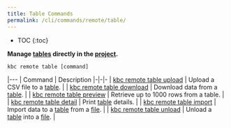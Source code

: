 ```yaml
---
title: Table Commands
permalink: /cli/commands/remote/table/
---
```


* TOC
{:toc}

**Manage [tables](https://help.keboola.com/storage/tables/) directly in the [project](/cli/#subsystems).**

```
kbc remote table [command]
```

|---
| Command | Description
|-|-|-
| [kbc remote table upload](/cli/commands/remote/table/upload/) | Upload a CSV file to a [table](https://help.keboola.com/storage/tables/). |
| [kbc remote table download](/cli/commands/remote/table/download/) | Download data from a [table](https://help.keboola.com/storage/tables/). |
| [kbc remote table preview](/cli/commands/remote/table/preview/) | Retrieve up to 1000 rows from a table. |
| [kbc remote table detail](/cli/commands/remote/table/detail/) | Print [table](https://help.keboola.com/storage/tables/) details. |
| [kbc remote table import](/cli/commands/remote/table/import/) | Import data to a [table](https://help.keboola.com/storage/tables/) from a [file](https://help.keboola.com/storage/files/). |
| [kbc remote table unload](/cli/commands/remote/table/unload/) | Unload a [table](https://help.keboola.com/storage/tables/) into a [file](https://help.keboola.com/storage/files/). |

